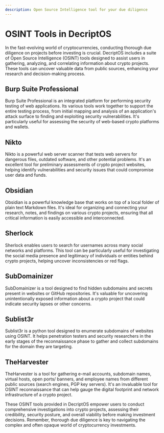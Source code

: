 ```yaml
---
description: Open Source Intelligence tool for your due diligence
---
```


# OSINT Tools in DecriptOS

In the fast-evolving world of cryptocurrencies, conducting thorough due diligence on projects before investing is crucial. DecriptOS includes a suite of Open Source Intelligence (OSINT) tools designed to assist users in gathering, analyzing, and correlating information about crypto projects. These tools can uncover valuable data from public sources, enhancing your research and decision-making process.

## Burp Suite Professional
Burp Suite Professional is an integrated platform for performing security testing of web applications. Its various tools work together to support the entire testing process, from initial mapping and analysis of an application's attack surface to finding and exploiting security vulnerabilities. It's particularly useful for assessing the security of web-based crypto platforms and wallets.

## Nikto
Nikto is a powerful web server scanner that tests web servers for dangerous files, outdated software, and other potential problems. It's an excellent tool for preliminary assessments of crypto project websites, helping identify vulnerabilities and security issues that could compromise user data and funds.

## Obsidian
Obsidian is a powerful knowledge base that works on top of a local folder of plain text Markdown files. It's ideal for organizing and connecting your research, notes, and findings on various crypto projects, ensuring that all critical information is easily accessible and interconnected.

## Sherlock
Sherlock enables users to search for usernames across many social networks and platforms. This tool can be particularly useful for investigating the social media presence and legitimacy of individuals or entities behind crypto projects, helping uncover inconsistencies or red flags.

## SubDomainizer
SubDomainizer is a tool designed to find hidden subdomains and secrets present in websites or GitHub repositories. It's valuable for uncovering unintentionally exposed information about a crypto project that could indicate security lapses or other concerns.

## Sublist3r
Sublist3r is a python tool designed to enumerate subdomains of websites using OSINT. It helps penetration testers and security researchers in the early stages of the reconnaissance phase to gather and collect subdomains for the domain they are targeting.

## TheHarvester
TheHarvester is a tool for gathering e-mail accounts, subdomain names, virtual hosts, open ports/ banners, and employee names from different public sources (search engines, PGP key servers). It's an invaluable tool for OSINT reconnaissance that can help gauge the digital footprint and network infrastructure of a crypto project.

These OSINT tools provided in DecriptOS empower users to conduct comprehensive investigations into crypto projects, assessing their credibility, security posture, and overall viability before making investment decisions. Remember, thorough due diligence is key to navigating the complex and often opaque world of cryptocurrency investments.
